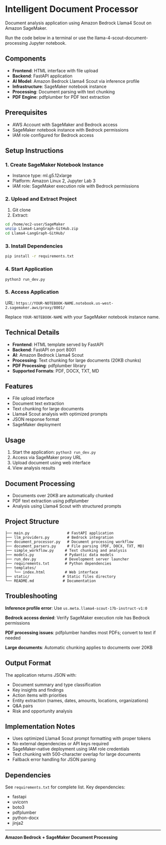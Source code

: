 # Intelligent Document Processor

Document analysis application using Amazon Bedrock Llama4 Scout on Amazon SageMaker.

Run the code below in a terminal or use the llama-4-scout-document-processing Jupyter notebook.

## Components

- **Frontend**: HTML interface with file upload
- **Backend**: FastAPI application
- **AI Model**: Amazon Bedrock Llama4 Scout via inference profile
- **Infrastructure**: SageMaker notebook instance
- **Processing**: Document parsing with text chunking
- **PDF Engine**: pdfplumber for PDF text extraction

## Prerequisites

- AWS Account with SageMaker and Bedrock access
- SageMaker notebook instance with Bedrock permissions
- IAM role configured for Bedrock access

## Setup Instructions

### 1. Create SageMaker Notebook Instance

- Instance type: ml.g5.12xlarge
- Platform: Amazon Linux 2, Jupyter Lab 3
- IAM role: SageMaker execution role with Bedrock permissions

### 2. Upload and Extract Project

1. Git clone 
2. Extract:

```bash
cd /home/ec2-user/SageMaker
unzip Llama4-LangGraph-GitHub.zip
cd Llama4-LangGraph-GitHub/
```

### 3. Install Dependencies

```bash
pip install -r requirements.txt
```

### 4. Start Application

```bash
python3 run_dev.py
```

### 5. Access Application

URL: `https://YOUR-NOTEBOOK-NAME.notebook.us-west-2.sagemaker.aws/proxy/8001/`

Replace `YOUR-NOTEBOOK-NAME` with your SageMaker notebook instance name.

## Technical Details

- **Frontend**: HTML template served by FastAPI
- **Backend**: FastAPI on port 8001
- **AI**: Amazon Bedrock Llama4 Scout
- **Processing**: Text chunking for large documents (20KB chunks)
- **PDF Processing**: pdfplumber library
- **Supported Formats**: PDF, DOCX, TXT, MD

## Features

- File upload interface
- Document text extraction
- Text chunking for large documents
- Llama4 Scout analysis with optimized prompts
- JSON response format
- SageMaker deployment

## Usage

1. Start the application: `python3 run_dev.py`
2. Access via SageMaker proxy URL
3. Upload document using web interface
4. View analysis results

## Document Processing

- Documents over 20KB are automatically chunked
- PDF text extraction using pdfplumber
- Analysis using Llama4 Scout with structured prompts

## Project Structure

```
├── main.py                 # FastAPI application
├── llm_providers.py        # Bedrock integration
├── document_processor.py   # Document processing workflow
├── document_parsers.py     # File parsing (PDF, DOCX, TXT, MD)
├── simple_workflow.py     # Text chunking and analysis
├── models.py              # Pydantic data models
├── run_dev.py             # Development server launcher
├── requirements.txt       # Python dependencies
├── templates/
│   └── index.html         # Web interface
├── static/               # Static files directory
└── README.md             # Documentation
```

## Troubleshooting

**Inference profile error**: Use `us.meta.llama4-scout-17b-instruct-v1:0`

**Bedrock access denied**: Verify SageMaker execution role has Bedrock permissions

**PDF processing issues**: pdfplumber handles most PDFs; convert to text if needed

**Large documents**: Automatic chunking applies to documents over 20KB

## Output Format

The application returns JSON with:

- Document summary and type classification
- Key insights and findings
- Action items with priorities
- Entity extraction (names, dates, amounts, locations, organizations)
- Q&A pairs
- Risk and opportunity analysis

## Implementation Notes

- Uses optimized Llama4 Scout prompt formatting with proper tokens
- No external dependencies or API keys required
- SageMaker-native deployment using IAM role credentials
- Text chunking with 500-character overlap for large documents
- Fallback error handling for JSON parsing

## Dependencies

See `requirements.txt` for complete list. Key dependencies:
- fastapi
- uvicorn
- boto3
- pdfplumber
- python-docx
- jinja2

---


**Amazon Bedrock + SageMaker Document Processing**